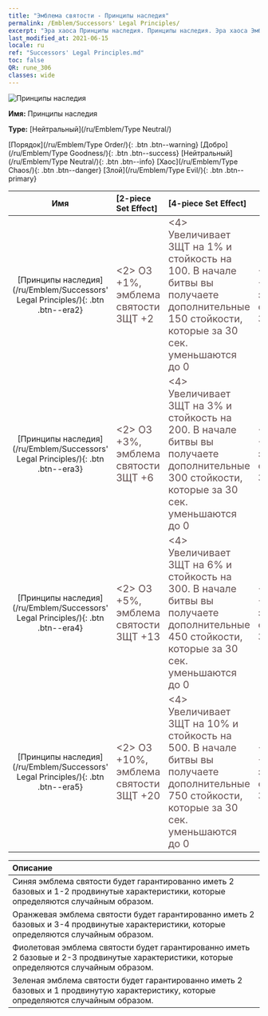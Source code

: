 ```yaml
---
title: "Эмблема святости - Принципы наследия"
permalink: /Emblem/Successors' Legal Principles/
excerpt: "Эра хаоса Принципы наследия. Принципы наследия. Эра хаоса Эмблема святости Принципы наследия. Эра хаоса Нейтральный Принципы наследия"
last_modified_at: 2021-06-15
locale: ru
ref: "Successors' Legal Principles.md"
toc: false
QR: rune_306
classes: wide
---
```


  ![Принципы наследия](/images/r/rune_icon_306.png)

 **Имя:** Принципы наследия

 **Type:** [Нейтральный](/ru/Emblem/Type Neutral/)

  [Порядок](/ru/Emblem/Type Order/){: .btn .btn--warning}   [Добро](/ru/Emblem/Type Goodness/){: .btn .btn--success}   [Нейтральный](/ru/Emblem/Type Neutral/){: .btn .btn--info}   [Хаос](/ru/Emblem/Type Chaos/){: .btn .btn--danger}   [Злой](/ru/Emblem/Type Evil/){: .btn .btn--primary} 

  |  Имя    | [2-piece Set Effect] | [4-piece Set Effect] | [6-piece Set Effect]  | 
  |:-----------------------:|:-------------------|:-----------------|----------------| 
  | [Принципы наследия](/ru/Emblem/Successors' Legal Principles/){: .btn .btn--era2} | <span style="color: #645252;font-size:20px">&lt;2&gt; ОЗ +1%, эмблема святости ЗЩТ +2</span> | <span style="color: #645252;font-size:20px">&lt;4&gt; Увеличивает ЗЩТ на 1% и стойкость на 100. В начале битвы вы получаете дополнительные 150 стойкости, которые за 30 сек. уменьшаются до 0</span> | <span style="color: #645252;font-size:20px">&lt;6&gt; ОЗ +2%, эмблема святости ЗЩТ +6</span> | 
  | [Принципы наследия](/ru/Emblem/Successors' Legal Principles/){: .btn .btn--era3} | <span style="color: #645252;font-size:20px">&lt;2&gt; ОЗ +3%, эмблема святости ЗЩТ +6</span> | <span style="color: #645252;font-size:20px">&lt;4&gt; Увеличивает ЗЩТ на 3% и стойкость на 200. В начале битвы вы получаете дополнительные 300 стойкости, которые за 30 сек. уменьшаются до 0</span> | <span style="color: #645252;font-size:20px">&lt;6&gt; ОЗ +7%, эмблема святости ЗЩТ +16</span> | 
  | [Принципы наследия](/ru/Emblem/Successors' Legal Principles/){: .btn .btn--era4} | <span style="color: #645252;font-size:20px">&lt;2&gt; ОЗ +5%, эмблема святости ЗЩТ +13</span> | <span style="color: #645252;font-size:20px">&lt;4&gt; Увеличивает ЗЩТ на 6% и стойкость на 300. В начале битвы вы получаете дополнительные 450 стойкости, которые за 30 сек. уменьшаются до 0</span> | <span style="color: #645252;font-size:20px">&lt;6&gt; ОЗ +15%, эмблема святости ЗЩТ +30</span> | 
  | [Принципы наследия](/ru/Emblem/Successors' Legal Principles/){: .btn .btn--era5} | <span style="color: #645252;font-size:20px">&lt;2&gt; ОЗ +10%, эмблема святости ЗЩТ +20</span> | <span style="color: #645252;font-size:20px">&lt;4&gt; Увеличивает ЗЩТ на 10% и стойкость на 500. В начале битвы вы получаете дополнительные 750 стойкости, которые за 30 сек. уменьшаются до 0</span> | <span style="color: #645252;font-size:20px">&lt;6&gt; ОЗ +20%, эмблема святости ЗЩТ +55</span> | 

  |         Описание            | 
  |:-------------------------------|
  | Синяя эмблема святости будет гарантированно иметь 2 базовых и 1-2 продвинутые характеристики, которые определяются случайным образом. |
  | Оранжевая эмблема святости будет гарантированно иметь 2 базовых и 3-4 продвинутые характеристики, которые определяются случайным образом. |
  | Фиолетовая эмблема святости будет гарантированно иметь 2 базовые и 2-3 продвинутые характеристики, которые определяются случайным образом. |
  | Зеленая эмблема святости будет гарантированно иметь 2 базовых и 1 продвинутую характеристику, которые определяются случайным образом. |
